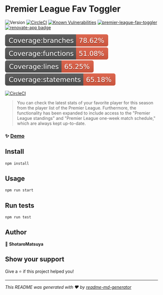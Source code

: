 # Premier League Fav Toggler
![Version](https://img.shields.io/badge/version-1.1.8-blue.svg?cacheSeconds=2592000)
[![CircleCI](https://dl.circleci.com/status-badge/img/gh/ShotaroMatsuya/premier-league-fav-toggler/tree/master.svg?style=svg)](https://dl.circleci.com/status-badge/redirect/gh/ShotaroMatsuya/premier-league-fav-toggler/tree/master) [![Known Vulnerabilities](https://snyk.io/test/github/ShotaroMatsuya/premier-league-fav-toggler/badge.svg)](https://snyk.io/test/github/ShotaroMatsuya/premier-league-fav-toggler)  [![premier-league-fav-toggler](https://img.shields.io/endpoint?url=https://cloud.cypress.io/badge/detailed/khdjk9&style=plastic&logo=cypress)](https://cloud.cypress.io/projects/khdjk9/runs) [![renovate-app badge][renovate-badge]][renovate-app]

![](./badges/badge-branches.svg) ![](./badges/badge-functions.svg) ![](./badges/badge-lines.svg) ![](./badges/badge-statements.svg)

[![CircleCI](https://dl.circleci.com/insights-snapshot/gh/ShotaroMatsuya/premier-league-fav-toggler/master/build-and-deploy/badge.svg?window=90d)](https://app.circleci.com/insights/github/ShotaroMatsuya/premier-league-fav-toggler/workflows/build-and-deploy/overview?branch=master&reporting-window=last-90-days&insights-snapshot=true)  

> You can check the latest stats of your favorite player for this season from the player list of the Premier League. Furthermore, the functionality has been expanded to include access to the &#34;Premier League standings&#34; and &#34;Premier League one-week match schedule,&#34; which are always kept up-to-date.

### ✨ [Demo](https://premier-league-fav-toggler.web.app/)

## Install

```sh
npm install
```

## Usage

```sh
npm run start
```

## Run tests

```sh
npm run test
```

## Author

👤 **ShotaroMatsuya**


## Show your support

Give a ⭐️ if this project helped you!


***
_This README was generated with ❤️ by [readme-md-generator](https://github.com/kefranabg/readme-md-generator)_

[renovate-badge]: https://img.shields.io/badge/renovate-app-blue.svg
[renovate-app]: https://renovateapp.com/